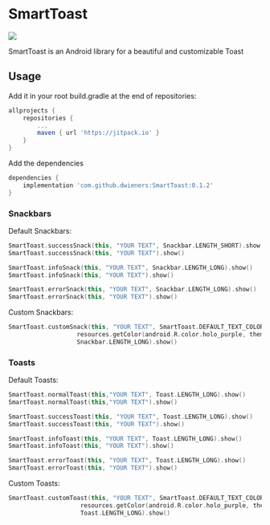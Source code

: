# SmartToast

[![](https://jitpack.io/v/dwieners/SmartToast.svg)](https://jitpack.io/#dwieners/SmartToast)

SmartToast is an Android library for a beautiful and customizable Toast

## Usage

Add it in your root build.gradle at the end of repositories:

```gradle
allprojects {
	repositories {
		...
		maven { url 'https://jitpack.io' }
	}
}
```

Add the dependencies

```gradle
dependencies {
	implementation 'com.github.dwieners:SmartToast:0.1.2'
}
```

### Snackbars
Default Snackbars:
```kotlin
SmartToast.successSnack(this, "YOUR TEXT", Snackbar.LENGTH_SHORT).show()
SmartToast.successSnack(this, "YOUR TEXT").show()

SmartToast.infoSnack(this, "YOUR TEXT", Snackbar.LENGTH_LONG).show()
SmartToast.infoSnack(this, "YOUR TEXT").show()

SmartToast.errorSnack(this, "YOUR TEXT", Snackbar.LENGTH_LONG).show()
SmartToast.errorSnack(this, "YOUR TEXT").show()
 ```
 
 
 Custom Snackbars:
 ```kotlin
 SmartToast.customSnack(this, "YOUR TEXT", SmartToast.DEFAULT_TEXT_COLOR,
                    resources.getColor(android.R.color.holo_purple, theme),
                    Snackbar.LENGTH_LONG).show()
 ```
### Toasts 
Default Toasts: 
```kotlin
SmartToast.normalToast(this,"YOUR TEXT", Toast.LENGTH_LONG).show()
SmartToast.normalToast(this,"YOUR TEXT").show()

SmartToast.successToast(this, "YOUR TEXT", Toast.LENGTH_LONG).show()
SmartToast.successToast(this, "YOUR TEXT").show()

SmartToast.infoToast(this, "YOUR TEXT", Toast.LENGTH_LONG).show()
SmartToast.infoToast(this, "YOUR TEXT").show()

SmartToast.errorToast(this, "YOUR TEXT", Toast.LENGTH_LONG).show()
SmartToast.errorToast(this, "YOUR TEXT").show()
```

Custom Toasts:
```kotlin
SmartToast.customToast(this, "YOUR TEXT", SmartToast.DEFAULT_TEXT_COLOR,
                    resources.getColor(android.R.color.holo_purple, theme),
                    Toast.LENGTH_LONG).show()
```

	
